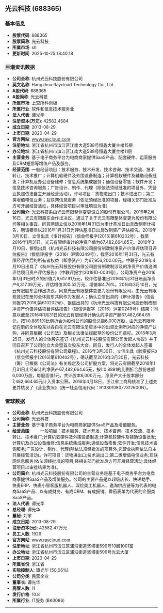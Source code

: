 ## 光云科技 (688365)

### 基本信息

- **股票代码**: 688365
- **股票简称**: 光云科技
- **所属市场**: sh
- **更新时间**: 2025-10-25 18:40:18

### 巨潮资讯数据

- **公司全称**: 杭州光云科技股份有限公司
- **英文名称**: Hangzhou Raycloud Technology Co., Ltd.
- **A股代码**: 688365
- **A股简称**: 光云科技
- **所属市场**: 上交所科创板
- **所属行业**: 软件和信息技术服务业
- **法人代表**: 谭光华
- **注册资本(万元)**: 42582.4684
- **成立日期**: 2013-08-29
- **上市日期**: 2020-04-29
- **官方网站**: www.raycloud.com
- **注册地址**: 浙江省杭州市滨江区江南大道588号恒鑫大厦主楼15层
- **办公地址**: 浙江省杭州市滨江区江南大道588号恒鑫大厦主楼11层
- **主营业务**: 基于电子商务平台为电商商家提供SaaS产品、配套硬件、运营服务及CRM短信等增值产品及服务。
- **经营范围**: 一般经营项目：技术服务、技术开发、技术咨询、技术交流、技术转让、技术推广；计算机软硬件及外围设备制造；计算机软硬件及辅助设备批发；计算机及办公设备维修；信息系统集成服务；通信设备零售；软件开发；信息技术咨询服务；广告设计、制作、代理（除依法须经批准的项目外，凭营业执照依法自主开展经营活动）。许可项目：货物进出口；技术进出口；第二类增值电信业务；互联网信息服务（依法须经批准的项目，经相关部门批准后方可开展经营活动，具体经营项目以审批项目为准）
- **公司简介**: 光云科技系由光云有限整体变更设立的股份有限公司。2016年2月16日，光云有限股东会作出决议，通过了关于光云有限整体变更为股份有限公司等相关事宜，同意聘请立信以2016年1月31日为审计基准日出具改制审计报告，聘请银信以2016年1月31日为评估基准日出具改制资产评估报告。2016年3月10日，立信出具《审计报告》（信会师报字[2016]第610202号），截至2016年1月31日，光云有限经审计的净资产值为67,482,664.65元。2016年3月10日，银信出具《杭州光云科技有限公司股份制改制净资产价值评估项目评估报告》（银信评报字（2016）沪第0249号），截至2016年1月31日，光云有限经评估后的所有者权益（即净资产）为67,956,200.00元。中联于2019年4月10日出具了《杭州光云科技股份有限公司股份制改制涉及的净资产价值追溯评估项目资产评估报告》（中联评报字[2019]D-0031号），公司净资产在2016年1月31日时点的价值为6,617.91万元，较评估基准日2016年1月31日账面净资产6,317.39万元，评估增值300.52万元，增值率4.76%。2016年3月10日，光云有限股东会作出决议，同意光云有限整体变更为股份有限公司，由光云有限现登记在册的全体股东共同作为发起人；确认立信出具的《审计报告》（信会师报字[2016]第610202号）、银信出具的《杭州光云科技有限公司股份制改制净资产价值评估项目评估报告》（银信评报字（2016）沪第0249号）结果；同意以截至2016年1月31日的光云有限经审计确认的净资产额67,482,664.65元，按1:0.8891的比例折合为股份公司的股份总额6,000万股，由光云有限登记在册的全体股东以各自在光云有限注册资本中的出资比例所对应的净资产认购，并同意根据《公司法》及相关法律法规起草的股份公司章程。2016年3月25日，发行人的全体股东签订《杭州光云科技股份有限公司发起人协议》并于同日召开了公司创立大会暨首次股东大会。同日，发行人的全体发起人签署《杭州光云科技股份有限公司章程》。2016年3月30日，立信出具《验资报告》（信会师报字[2016]第610402号），确认截至2016年3月30日，光云科技（筹）已根据《公司法》有关规定及公司折股方案，将光云有限截至2016年1月31日止经审计的净资产67,482,664.65元，按1:0.8891的比例折合股份总额6,000万股，每股面值1元，共计股本6,000万元，净资产大于股本部分7,482,664.65元计入资本公积。2016年4月18日，浙江省工商局核准了上述变更并核发了《营业执照》（统一社会信用代码：91330108077312600N）。

### 雪球数据

- **公司全称**: 杭州光云科技股份有限公司
- **公司简称**: 光云科技
- **主营业务**: 基于电子商务平台为电商商家提供SaaS产品及增值服务。
- **经营范围**: 　　一般项目：技术服务、技术开发、技术咨询、技术交流、技术转让、技术推广;计算机软硬件及外围设备制造;计算机软硬件及辅助设备批发;计算机及办公设备维修;信息系统集成服务;通信设备零售;软件开发;信息技术咨询服务;广告设计、制作、代理(除依法须经批准的项目外,凭营业执照依法自主开展经营活动)。许可项目：货物进出口;技术进出口;第二类增值电信业务;互联网信息服务(依法须经批准的项目,经相关部门批准后方可开展经营活动,具体经营项目以审批结果为准)。
- **公司简介**: 杭州光云科技股份有限公司的主营业务是基于电子商务平台为电商商家提供SaaS产品及增值服务。公司的主要产品是以超级店长、快递助手、快麦ERP、快麦小智客服机器人、深绘美工机器人、逸淘供应链等为代表的电商SaaS产品、以有成财务、有成CRM、有成报销、番茄表单为代表的企服类SaaS产品。
- **法人代表**: 谭光华
- **总经理**: 谭光华
- **董秘**: 刘宇
- **成立日期**: 2013-08-29
- **注册资本(元)**: 42582.47万元
- **员工人数**: 1926
- **官方网站**: www.raycloud.com
- **注册地址**: 浙江省杭州市滨江区浦沿街道坚塔街599号10层1001室
- **办公地址**: 浙江省杭州市滨江区浦沿街道坚塔街599号光云大厦
- **上市日期**: 2020-04-29
- **所属省份**: 浙江省
- **实际控制人**: 谭光华 (50.06%)
- **公司分类**: 民营企业
- **董事长**: 谭光华
- **高管人数**: 11
- **发行价格**: 10.8
- **所属行业**: IT服务 (BK0086)

---